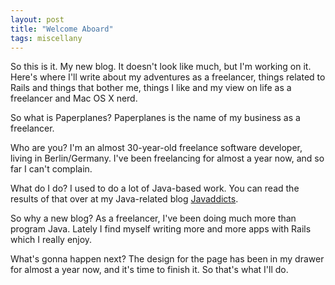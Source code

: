 ```yaml
---
layout: post
title: "Welcome Aboard"
tags: miscellany
---
```

So this is it. My new blog. It doesn't look like much, but I'm working on it. Here's where I'll write about my adventures as a freelancer, things related to Rails and things that bother me, things I like and my view on life as a freelancer and Mac OS X nerd.

So what is Paperplanes? Paperplanes is the name of my business as a freelancer.

Who are you? I'm an almost 30-year-old freelance software developer, living in Berlin/Germany. I've been freelancing for almost a year now, and so far I can't complain.

What do I do? I used to do a lot of Java-based work. You can read the results of that over at my Java-related blog <a href="http://www.javaddicts.net">Javaddicts</a>.

So why a new blog? As a freelancer, I've been doing much more than program Java. Lately I find myself writing more and more apps with Rails which I really enjoy.

What's gonna happen next? The design for the page has been in my drawer for almost a year now, and it's time to finish it. So that's what I'll do.